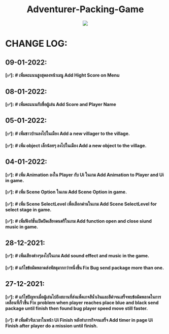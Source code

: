 
<h1 align="center">
Adventurer-Packing-Game</h1>
<p align="center"><img src="ScreenImage/Animation.gif">
</p>

# CHANGE LOG:



## 09-01-2022:
#### [✅]: # เพิ่มคะแนนสูงสุดลงหน้าเมนู Add Hight Score on Menu
## 08-01-2022:
#### [✅]: # เพิ่มคะแนนกับชื่อผู้เล่น Add Score and Player Name


## 05-01-2022:
#### [✅]: # เพิ่มชาวบ้านลงไปในเมือง Add a new villager to the village.
#### [✅]: # เพิ่ม object เล็กน้อยๆ ลงไปในเมือง Add a new object to the village.



## 04-01-2022:
#### [✅]: # เพิ่ม Animation ลงใน Player กับ Ui ในเกม Add Animation to Player and Ui in game.
#### [✅]: # เพิ่ม Scene Option ในเกม Add Scene Option in game.
#### [✅]: # เพิ่ม Scene SelectLevel เพื่อเลือกด่านในเกม Add Scene SelectLevel for select stage in game.
#### [✅]: # เพิ่มฟังก์ชั่นเปิดปิดเสียงดนตรีในเกม Add function open and close siund music in game.

## 28-12-2021:
#### [✅]: # เพิ่มเสียงต่างๆลงไปในเกม Add sound effect and music in the game.
#### [✅]: # แก้ไขข้อผิดพลาดส่งพัสดุมากกว่าหนึ่งชิ้น Fix Bug send package more than one.
## 27-12-2021:
#### [✅]: # แก้ไขปัญหาเมื่อผู้เล่นไปถึงสถานที่ส่งแพ็คเกจสีน้ำเงินและสีดำจนเสร็จพบข้อผิดพลาดในการเคลื่อนที่เร็วขึ้น Fix problem when player reaches place blue and black send package until finish then found bug player speed move still faster.
#### [✅]: # เพิ่มตัวจับเวลาในหน้า Ui Finish หลังทำภารกิจจนเสร็จ Add timer in page Ui Finish after player do a mission until finish.
